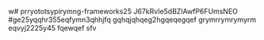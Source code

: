 w# prryototsypirymng-frameworks25
J67kRvIe5dBZlAwfP6FUmsNEO
#ge25yqqhr355eqfymn3qhhjfq
gqhqjqhqeg2hgqeqegqef
grymrrymrymyrm
eqvyj2225y45
fqewqef
sfv
